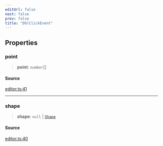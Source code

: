 ```yaml
---
editUrl: false
next: false
prev: false
title: "DblClickEvent"
---
```


## Properties

### point

> **point**: `number`[]

#### Source

[editor.ts:41](https://github.com/dgmjs/dgmjs/blob/main/packages/core/src/editor.ts#L41)

***

### shape

> **shape**: `null` \| [`Shape`](/api-core/classes/shape/)

#### Source

[editor.ts:40](https://github.com/dgmjs/dgmjs/blob/main/packages/core/src/editor.ts#L40)
